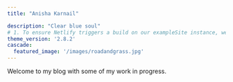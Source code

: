 ```yaml
---
title: "Anisha Karnail"

description: "Clear blue soul"
# 1. To ensure Netlify triggers a build on our exampleSite instance, we need to change a file in the exampleSite directory.
theme_version: '2.8.2'
cascade:
  featured_image: '/images/roadandgrass.jpg'
---
```

Welcome to my blog with some of my work in progress.
